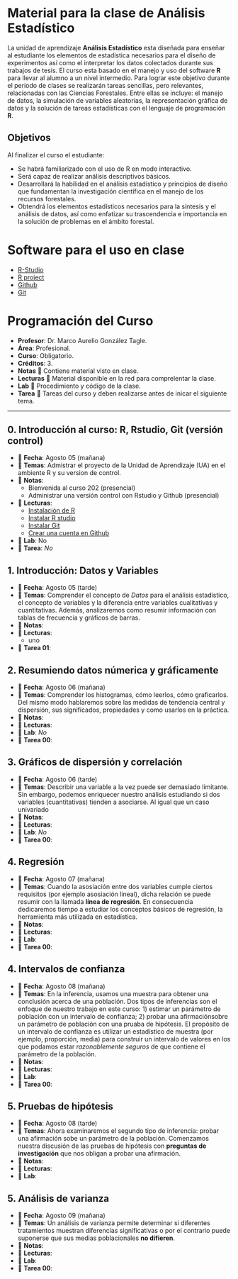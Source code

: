 # Material para la clase de Análisis Estadístico

La unidad de aprendizaje **Análisis Estadístico** esta diseñada para enseñar al estudiante los elementos de estadística necesarios para el diseño de experimentos así como el interpretar los datos colectados durante sus trabajos de tesis. El curso esta basado en el manejo y uso del software **R** para llevar al alumno a un nivel intermedio. Para lograr este objetivo durante el periodo de clases se realizarán tareas sencillas, pero relevantes, relacionadas con las Ciencias Forestales. Entre ellas se incluye: el manejo de datos, la simulación de variables aleatorias, la representación gráfica de datos y la solución de tareas estadísticas con el lenguaje de programación **R**.

## Objetivos

Al finalizar el curso el estudiante:

- Se habrá familiarizado con el uso de R en modo interactivo.
- Será capaz de realizar análisis descriptivos básicos.
- Desarrollará la habilidad en el análisis estadístico y principios de diseño que fundamentan la investigación científica en el manejo de los recursos forestales.
- Obtendrá los elementos estadísticos necesarios para la síntesis y el análisis de datos, así como enfatizar su trascendencia e importancia en la solución de problemas en el ámbito forestal.

# Software para el uso en clase

  - [R-Studio](https://www.rstudio.com/)
  - [R project](https://www.r-project.org/)
  - [Github](https://github.com/)
  - [Git](https://git-scm.com/)


# Programación del Curso

- __Profesor__: Dr. Marco Aurelio González Tagle.
- __Área__: Profesional.
- __Curso__: Obligatorio.
- __Créditos__: 3.
- __Notas__ :file_folder: Contiene material visto en clase.
- __Lecturas__ :book: Material disponible en la red para comprelentar la clase.
- __Lab__ :microscope: Procedimiento y código de la clase.
- __Tarea__ :dart: Tareas del curso y deben realizarse antes de inicar el siguiente tema.

-----


## 0. Introducción al curso: R, Rstudio, Git (versión control)

- :card_index: __Fecha__: Agosto 05  (mañana)
- :paperclip: __Temas__: Admistrar el proyecto de la Unidad de Aprendizaje (UA) en el ambiente R y su version de control.
- :file_folder: __Notas__:
    + Bienvenida al curso 202 (presencial)
    + Administrar una versión control con Rstudio y Github (presencial)
- :book: __Lecturas__:
    + [Instalación de R](https://bookdown.org/matiasandina/R-intro/introduccion.html#instalar-r)
    + [Instalar R studio](https://bookdown.org/matiasandina/R-intro/introduccion.html#instalar-rstudio)
    + [Instalar Git](https://git-scm.com/book/es/v1/Empezando-Instalando-Git)
    + [Crear una cuenta en Github](http://profesores.elo.utfsm.cl/~agv/elo329/1s14/Assignments/GuiaGitHub.pdf)
- :microscope: __Lab__: No
- :dart: __Tarea__: *No*


## 1. Introducción: Datos y Variables

- :card_index: __Fecha__: Agosto 05  (tarde)
- :paperclip: __Temas__: Comprender el concepto de _Datos_ para el análisis estadístico, el concepto de variables y la diferencia entre variables cualitativas y cuantitativas. Además, analizaremos como resumir información con tablas de frecuencia y gráficos de barras.
- :file_folder: __Notas__:
- :book: __Lecturas__:
    +  uno
- :dart: __Tarea 01__:


## 2. Resumiendo datos númerica y gráficamente

- :card_index: __Fecha__: Agosto 06  (mañana)
- :paperclip: __Temas__: Comprender los histogramas, cómo leerlos, cómo graficarlos. Del mismo modo hablaremos sobre las medidas de tendencia central y dispersión, sus significados, propiedades y como usarlos en la práctica.
- :file_folder: __Notas__:
- :book: __Lecturas__:
- :microscope: __Lab__: *No*
- :dart: __Tarea 00__:

## 3. Gráficos de dispersión y correlación

- :card_index: __Fecha__: Agosto 06  (tarde)
- :paperclip: __Temas__: Describir una variable a la vez puede ser demasiado limitante. Sin embargo, podemos enriquecer nuestro análisis estudiando si dos variables (cuantitativas) tienden a asociarse. Al igual que un caso univariado
- :file_folder: __Notas__:
- :book: __Lecturas__:
- :microscope: __Lab__: *No*
- :dart: __Tarea 00__:

## 4. Regresión

- :card_index: __Fecha__: Agosto 07  (mañana)
- :paperclip: __Temas__: Cuando la asosiación entre dos variables cumple ciertos requisitos (por ejemplo asosiación lineal), dicha relación se puede resumir con la llamada __línea de regresión__. En consecuencia dedicaremos tiempo a estudiar los conceptos básicos de regresión, la herramienta más utilizada en estadística.
- :file_folder: __Notas__:
- :book: __Lecturas__:
- :microscope: __Lab__: 
- :dart: __Tarea 00__:

## 4. Intervalos de confianza

- :card_index: __Fecha__: Agosto 08  (mañana)
- :paperclip: __Temas__: En la inferencia, usamos una muestra para obtener una conclusión acerca de una población. Dos tipos de inferencias son el enfoque de nuestro trabajo en este curso: 1) estimar un parámetro de población con un intervalo de confianza; 2) probar una afirmaciónsobre un parámetro de población con una pruaba de hipótesis. El propósito de un intervalo de confianza es utilizar un estadístico de muestra (por ejemplo, proporción, media) para construir un intervalo de valores en los que podamos estar *razonablemente seguros* de que contiene el parámetro de la población.
- :file_folder: __Notas__:
- :book: __Lecturas__:
- :microscope: __Lab__: 
- :dart: __Tarea 00__:

## 5. Pruebas de hipótesis

- :card_index: __Fecha__: Agosto 08  (tarde)
- :paperclip: __Temas__: Ahora examinaremos el segundo tipo de inferencia: probar una afirmación sobe un parámetro de la población. Comenzamos nuestra discusión de las pruebas de hipótesis con __preguntas de investigación__  que nos obligan a probar una afirmación.
- :file_folder: __Notas__:
- :book: __Lecturas__:
- :microscope: __Lab__: 

## 5. Análisis de varianza

- :card_index: __Fecha__: Agosto 09  (mañana)
- :paperclip: __Temas__: Un análisis de varianza permite determinar si diferentes tratamientos muestran diferencias significativas o por el contrario puede suponerse que sus medias poblacionales __no difieren__.
- :file_folder: __Notas__:
- :book: __Lecturas__:
- :microscope: __Lab__: 
- :dart: __Tarea 00__: